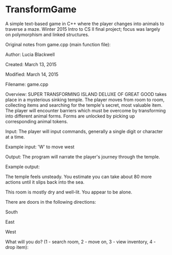 # TransformGame
A simple text-based game in C++ where the player changes into animals to traverse a maze. Winter 2015 Intro to CS II final project; focus was largely on polymorphism and linked structures.

Original notes from game.cpp (main function file):

Author:   Lucia Blackwell

Created:  March 13, 2015

Modified: March 14, 2015

Filename: game.cpp

Overview: SUPER TRANSFORMING ISLAND DELUXE OF GREAT GOOD takes place in a mysterious sinking temple. The player moves from room to room, collecting items and searching for the temple's secret, most valuable item. The player will encounter barriers which must be overcome by transforming into different animal forms. Forms are unlocked by picking up corresponding animal tokens.


Input: The player will input commands, generally a single digit or character at a time.

Example input: 'W' to move west


Output:   The program will narrate the player's journey through the temple.

Example output:

The temple feels unsteady. You estimate you can take about 80 more actions until it slips back into the sea.

This room is mostly dry and well-lit. You appear to be alone.
                         
There are doors in the following directions:
                         
South
                         
East
                         
West
                         
What will you do? (1 - search room, 2 - move on, 3 - view inventory, 4 - drop item):
